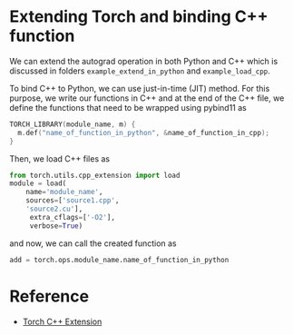 Extending Torch and binding C++ function
========================================

We can extend the autograd operation in both Python and C++ which is discussed in folders `example_extend_in_python` and `example_load_cpp`.

To bind C++ to Python, we can use just-in-time (JIT) method. 
For this purpose, we write our functions in C++ and at the end of the C++ file, we define the functions that need to be wrapped using pybind11 as 
```C++
TORCH_LIBRARY(module_name, m) {
  m.def("name_of_function_in_python", &name_of_function_in_cpp);  
}

```
Then, we load C++ files as 

```Python
from torch.utils.cpp_extension import load
module = load(
    name='module_name',
    sources=['source1.cpp',
    'source2.cu'],
     extra_cflags=['-O2'],
     verbose=True)
```
and now, we can call the created function as 
```Python
add = torch.ops.module_name.name_of_function_in_python
```

Reference
==========
- [Torch C++ Extension](https://pytorch.org/docs/stable/cpp_extension.html#torch-utils-cpp-extension)
